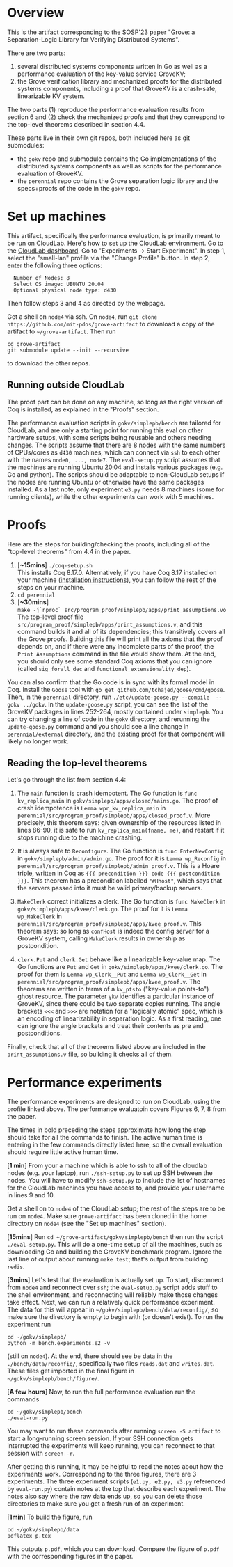 # Overview

This is the artifact corresponding to the SOSP'23 paper "Grove: a
Separation-Logic Library for Verifying Distributed Systems".

There are two parts:
1. several distributed systems components written in Go as well as a performance
evaluation of the key-value service GroveKV;
2. the Grove verification library and mechanized proofs for the distributed
systems components, including a proof that GroveKV is a crash-safe, linearizable
KV system.

The two parts (1) reproduce the performance evaluation results from section 6
and (2) check the mechanized proofs and that they correspond to the top-level
theorems described in section 4.4.

These parts live in their own git repos, both included here as git submodules:

* the `gokv` repo and submodule contains the Go implementations of the distributed
systems components as well as scripts for the performance evaluation of GroveKV.
* the `perennial` repo contains the Grove separation logic library and the
specs+proofs of the code in the `gokv` repo.

# Set up machines
This artifact, specifically the performance evaluation, is primarily meant to be
run on CloudLab. Here's how to set up the CloudLab environment.
Go to the [CloudLab dashboard](https://www.cloudlab.us/user-dashboard.php).
Go to "Experiments -> Start Experiment".
In step 1, select the "small-lan" profile via the "Change Profile" button.
In step 2, enter the following three options:
```
  Number of Nodes: 8
  Select OS image: UBUNTU 20.04
  Optional physical node type: d430
```
Then follow steps 3 and 4 as directed by the webpage.

Get a shell on `node4` via ssh.
On `node4`, run `git clone https://github.com/mit-pdos/grove-artifact` to
download a copy of the artifact to `~/grove-artifact`.
Then run
```
cd grove-artifact
git submodule update --init --recursive
```
to download the other repos.

## Running outside CloudLab
The proof part can be done on any machine, so long as the right version of Coq
is installed, as explained in the "Proofs" section.

The performance evaluation scripts in `gokv/simplepb/bench` are tailored for
CloudLab, and are only a starting point for running this eval on other hardware
setups, with some scripts being reusable and others needing changes.  The
scripts assume that there are 8 nodes with the same numbers of CPUs/cores as
`d430` machines, which can connect via `ssh` to each other with the names
`node0, ..., node7`. The `eval-setup.py` script assumes that the machines are
running Ubuntu 20.04 and installs various packages (e.g. Go and python). The
scripts should be adaptable to non-CloudLab setups if the nodes are running
Ubuntu or otherwise have the same packages installed. As a last note, only
experiment `e3.py` needs 8 machines (some for running clients), while the other
experiments can work with 5 machines.

# Proofs
Here are the steps for building/checking the proofs, including all of the
"top-level theorems" from 4.4 in the paper.

1. [**~15mins**] `./coq-setup.sh`  
This installs Coq 8.17.0.
Alternatively, if you have Coq 8.17 installed on your machine ([installation
instructions](https://coq.inria.fr/opam-using.html)), you can follow the rest of
the steps on your machine.
2. `cd perennial`
3. [**~30mins**]  
        ```
        make -j`nproc` src/program_proof/simplepb/apps/print_assumptions.vo
        ```
The top-level proof file `src/program_proof/simplepb/apps/print_assumptions.v`,
and this command builds it and all of its dependencies; this transitively covers
all the Grove proofs.  Building this file will print all the axioms that the
proof depends on, and if there were any incomplete parts of the proof, the
`Print Assumptions` command in the file would show them.
At the end, you should only see some standard Coq axioms that you can ignore 
(called `sig_forall_dec` and `functional_extensionality_dep`).

You can also confirm that the Go code is in sync with its formal model in Coq.
Install the `Goose` tool with `go get github.com/tchajed/goose/cmd/goose`.
Then, in the `perennial` directory, run `./etc/update-goose.py --compile  --gokv
../gokv`. In the `update-goose.py` script, you can see the list of the GroveKV
packages in lines 252-264, mostly contained under `simplepb`. You can try
changing a line of code in the `gokv` directory, and rerunning the
`update-goose.py` command and you should see a line change in
`perennial/external` directory, and the existing proof for that component will
likely no longer work.

## Reading the top-level theorems
Let's go through the list from section 4.4:

1. The `main` function is crash idempotent.
The Go function is `func kv_replica_main` in `gokv/simplepb/apps/closed/mains.go`.
The proof of crash idempotence is `Lemma wpr_kv_replica_main` in
`perennial/src/program_proof/simplepb/apps/closed_proof.v`.
More precisely, this theorem says:
given ownership of the resources listed in lines 86-90, it is safe to run
`kv_replica_main(fname, me)`, and restart if it stops running due to the machine
crashing.

2. It is always safe to `Reconfigure`.
The Go function is `func EnterNewConfig` in `gokv/simplepb/admin/admin.go`.
The proof for it is `Lemma wp_Reconfig` in
`perennial/src/program_proof/simplepb/admin_proof.v`.
This is a Hoare triple, written in Coq as `{{{ precondition }}} code {{{ postcondition }}}`.
This theorem has a precondition labelled `"#Hhost"`, which says that the servers
passed into it must be valid primary/backup servers.

3. `MakeClerk` correct initializes a clerk.
The Go function is `func MakeClerk` in `gokv/simplepb/apps/kvee/clerk.go`.
The proof for it is `Lemma wp_MakeClerk` in
`perennial/src/program_proof/simplepb/apps/kvee_proof.v`.
This theorem says: so long as `confHost` is indeed the config server for a
GroveKV system, calling `MakeClerk` results in ownership as postcondition.

4. `clerk.Put` and `clerk.Get` behave like a linearizable key-value map.
The Go functions are `Put` and `Get` in `gokv/simplepb/apps/kvee/clerk.go`.
The proof for them is `Lemma wp_Clerk__Put` and `Lemma wp_Clerk__Get` in
`perennial/src/program_proof/simplepb/apps/kvee_proof.v`.
The theorems are written in terms of a `kv_ptsto` ("key-value points-to") ghost
resource. The parameter `γkv` identifies a particular instance of GroveKV, since
there could be two separate copies running. 
The angle brackets `<<<` and `>>>` are notation for a "logically atomic" spec,
which is an encoding of linearizability in separation logic. As a first reading,
one can ignore the angle brackets and treat their contents as pre and
postconditions.

Finally, check that all of the theorems listed above are included in the
`print_assumptions.v` file, so building it checks all of them.

# Performance experiments

The performance experiments are designed to run on CloudLab, using the profile
linked above. The performance evaluatoin covers Figures 6, 7, 8 from the paper.

The times in bold preceding the steps approximate how long the step should take
for all the commands to finish. The active human time is entering in the few
commands directly listed here, so the overall evaluation should require little
active human time.

[**1 min**]
From your a machine which is able to ssh to all of the cloudlab nodes (e.g. your
laptop), run `./ssh-setup.py` to set up SSH between the nodes.
You will have to modify `ssh-setup.py` to include the list of hostnames for the
CloudLab machines you have access to, and provide your username in lines 9 and
10.

Get a shell on to `node4` of the CloudLab setup; the rest of the steps are to be
run on `node4`.
Make sure `grove-artifact` has been cloned in the home directory on `node4` (see
the "Set up machines" section).

[**15mins**]
Run `cd ~/grove-artifact/gokv/simplepb/bench` then run the script
`./eval-setup.py`. This will do a one-time setup of all the machines, such as
downloading Go and building the GroveKV benchmark program. Ignore the last line
of output about running `make test`; that's output from building `redis`.

[**3mins**]
Let's test that the evaluation is actually set up.
To start, disconnect from `node4` and reconnect over `ssh`; the `eval-setup.py`
script adds stuff to the shell environment, and reconnecting
will reliably make those changes take effect.
Next, we can run a relatively quick performance experiment.  The data for this
will appear in `~/gokv/simplepb/bench/data/reconfig/`, so make sure the
directory is empty to begin with (or doesn't exist).  To run the experiment run
```
cd ~/gokv/simplepb/ 
python -m bench.experiments.e2 -v
```
(still on `node4`).  At the end, there should see be data in the
`./bench/data/reconfig/`, specifically two files `reads.dat` and
`writes.dat`. These files get imported in the final figure in
`~/gokv/simplepb/bench/figure/`.

[**A few hours**]
Now, to run the full performance evaluation run the commands
```
cd ~/gokv/simplepb/bench 
./eval-run.py
```
You may want to run these commands after running `screen -S artifact` to start a
long-running screen session. If your SSH connection gets interrupted the
experiments will keep running, you can reconnect to that session with `screen -r`.

After getting this running, it may be helpful to read the notes about how the
experiments work. Corresponding to the three figures, there are 3 experiments.
The three experiment scripts (`e1.py, e2.py, e3.py` referenced by `eval-run.py`)
contain notes at the top that describe each experiment. The notes also say where
the raw data ends up, so you can delete those directories to make sure you get a
fresh run of an experiment.

[**1min**]
To build the figure, run
```
cd ~/gokv/simplepb/data
pdflatex p.tex
```
This outputs `p.pdf`, which you can download.
Compare the figure of `p.pdf` with the corresponding figures in the paper.
